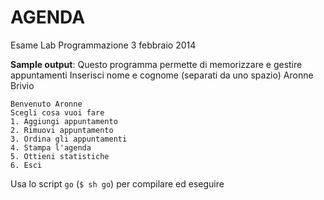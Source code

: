 AGENDA
======

Esame Lab Programmazione 3 febbraio 2014

**Sample output**:
	Questo programma permette di memorizzare e gestire appuntamenti 
	Inserisci nome e cognome (separati da uno spazio)
	Aronne Brivio

	Benvenuto Aronne
	Scegli cosa vuoi fare 
	1. Aggiungi appuntamento 
	2. Rimuovi appuntamento 
	3. Ordina gli appuntamenti 
	4. Stampa l'agenda 
	5. Ottieni statistiche 
	6. Esci 


Usa lo script `go` (`$ sh go`) per compilare ed eseguire 